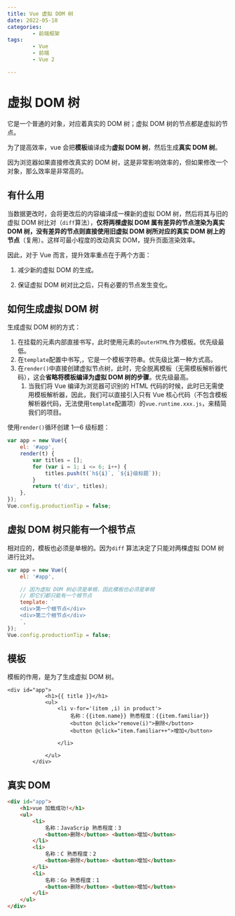 ```yaml
---
title: Vue 虚拟 DOM 树
date: 2022-05-10
categories:
        - 前端框架
tags:
        - Vue
        - 前端
        - Vue 2

---
```


# 虚拟 DOM 树

它是一个普通的对象，对应着真实的 DOM 树；虚拟 DOM 树的节点都是虚拟的节点。

为了提高效率，vue 会把**模板**编译成为**虚拟 DOM 树**，然后生成**真实 DOM 树**。

因为浏览器如果直接修改真实的 DOM 树，这是非常影响效率的，但如果修改一个对象，那么效率是非常高的。

## 有什么用

当数据更改时，会将更改后的内容编译成一棵新的虚拟 DOM 树，然后将其与旧的虚拟 DOM 树比对（`diff`算法），**仅将两棵虚拟 DOM 属有差异的节点渲染为真实 DOM 树，没有差异的节点则直接使用旧虚拟 DOM 树所对应的真实 DOM 树上的节点**（复用）。这样可最小程度的改动真实 DOM，提升页面渲染效率。

因此，对于 Vue 而言，提升效率重点在于两个方面：

1. 减少新的虚拟 DOM 的生成。

2. 保证虚拟 DOM 树对比之后，只有必要的节点发生变化。

## 如何生成虚拟 DOM 树

生成虚拟 DOM 树的方式：

1. 在挂载的元素内部直接书写，此时使用元素的`outerHTML`作为模板。优先级最低。
2. 在`template`配置中书写,，它是一个模板字符串。优先级比第一种方式高。
3. 在`render()`中直接创建虚拟节点树，此时，完全脱离模板（无需模板解析器代码），这会**省略将模板编译为虚拟 DOM 树的步骤**。优先级最高。
      1. 当我们将 Vue 编译为浏览器可识别的 HTML 代码的时候，此时已无需使用模板解析器，因此，我们可以直接引入只有 Vue 核心代码（不包含模板解析器代码，无法使用`template`配置项）的`vue.runtime.xxx.js`，来精简我们的项目。

使用`render()`循环创建 1—6 级标题：

```js
var app = new Vue({
	el: '#app',
	render(t) {
		var titles = [];
		for (var i = 1; i <= 6; i++) {
			titles.push(t(`h${i}`, `${i}级标题`));
		}
		return t('div', titles);
	},
});
Vue.config.productionTip = false;
```

## 虚拟 DOM 树只能有一个根节点

相对应的，模板也必须是单根的。因为`diff` 算法决定了只能对两棵虚拟 DOM 树进行比对。

```js
var app = new Vue({
	el: '#app',

	// 因为虚拟 DOM 树必须是单根，因此模板也必须是单根
	// 即它们都只能有一个根节点
	template: `
    <div>第一个根节点</div>
    <div>第二个根节点</div>
    `,
});
Vue.config.productionTip = false;
```

## 模板

模板的作用，是为了生成虚拟 DOM 树。

```vue
<div id="app">
            <h1>{{ title }}</h1>
            <ul>
                <li v-for='(item ,i) in product'>
                    名称：{{item.name}} 熟悉程度：{{item.familiar}}
                    <button @click="remove(i)">删除</button>
                    <button @click="item.familiar++">增加</button>

                </li>

            </ul>
        </div>
```

## 真实 DOM

```html
<div id="app">
	<h1>vue 加载成功!</h1>
	<ul>
		<li>
			名称：JavaScrip 熟悉程度：3
			<button>删除</button> <button>增加</button>
		</li>
		<li>
			名称：C 熟悉程度：2
			<button>删除</button> <button>增加</button>
		</li>
		<li>
			名称：Go 熟悉程度：1
			<button>删除</button> <button>增加</button>
		</li>
	</ul>
</div>
```
